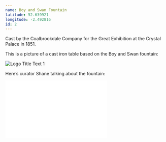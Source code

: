 ```yaml
---
name: Boy and Swan Fountain
latitude: 52.639921
longitude: -2.492816
id: 2
---
```


Cast by the Coalbrookdale Company for the Great Exhibition at the Crystal Palace in 1851.

This is a picture of a cast iron table based on the Boy and Swan fountain:

![](/images/historic-photos/boy_and_swan.jpg "Logo Title Text 1")

Here’s curator Shane talking about the fountain:

<iframe width="320" height="180" src="//www.youtube.com/embed/aaXTnWDJPdA?rel=0" frameborder="0" allowfullscreen></iframe>
